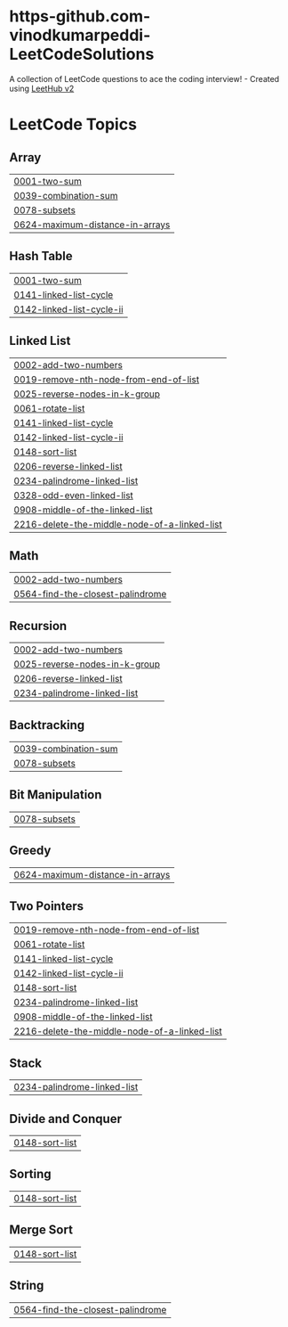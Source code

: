 # https-github.com-vinodkumarpeddi-LeetCodeSolutions
A collection of LeetCode questions to ace the coding interview! - Created using [LeetHub v2](https://github.com/arunbhardwaj/LeetHub-2.0)

<!---LeetCode Topics Start-->
# LeetCode Topics
## Array
|  |
| ------- |
| [0001-two-sum](https://github.com/vinodkumarpeddi/https-github.com-vinodkumarpeddi-LeetCodeSolutions/tree/master/0001-two-sum) |
| [0039-combination-sum](https://github.com/vinodkumarpeddi/https-github.com-vinodkumarpeddi-LeetCodeSolutions/tree/master/0039-combination-sum) |
| [0078-subsets](https://github.com/vinodkumarpeddi/https-github.com-vinodkumarpeddi-LeetCodeSolutions/tree/master/0078-subsets) |
| [0624-maximum-distance-in-arrays](https://github.com/vinodkumarpeddi/https-github.com-vinodkumarpeddi-LeetCodeSolutions/tree/master/0624-maximum-distance-in-arrays) |
## Hash Table
|  |
| ------- |
| [0001-two-sum](https://github.com/vinodkumarpeddi/https-github.com-vinodkumarpeddi-LeetCodeSolutions/tree/master/0001-two-sum) |
| [0141-linked-list-cycle](https://github.com/vinodkumarpeddi/https-github.com-vinodkumarpeddi-LeetCodeSolutions/tree/master/0141-linked-list-cycle) |
| [0142-linked-list-cycle-ii](https://github.com/vinodkumarpeddi/https-github.com-vinodkumarpeddi-LeetCodeSolutions/tree/master/0142-linked-list-cycle-ii) |
## Linked List
|  |
| ------- |
| [0002-add-two-numbers](https://github.com/vinodkumarpeddi/https-github.com-vinodkumarpeddi-LeetCodeSolutions/tree/master/0002-add-two-numbers) |
| [0019-remove-nth-node-from-end-of-list](https://github.com/vinodkumarpeddi/https-github.com-vinodkumarpeddi-LeetCodeSolutions/tree/master/0019-remove-nth-node-from-end-of-list) |
| [0025-reverse-nodes-in-k-group](https://github.com/vinodkumarpeddi/https-github.com-vinodkumarpeddi-LeetCodeSolutions/tree/master/0025-reverse-nodes-in-k-group) |
| [0061-rotate-list](https://github.com/vinodkumarpeddi/https-github.com-vinodkumarpeddi-LeetCodeSolutions/tree/master/0061-rotate-list) |
| [0141-linked-list-cycle](https://github.com/vinodkumarpeddi/https-github.com-vinodkumarpeddi-LeetCodeSolutions/tree/master/0141-linked-list-cycle) |
| [0142-linked-list-cycle-ii](https://github.com/vinodkumarpeddi/https-github.com-vinodkumarpeddi-LeetCodeSolutions/tree/master/0142-linked-list-cycle-ii) |
| [0148-sort-list](https://github.com/vinodkumarpeddi/https-github.com-vinodkumarpeddi-LeetCodeSolutions/tree/master/0148-sort-list) |
| [0206-reverse-linked-list](https://github.com/vinodkumarpeddi/https-github.com-vinodkumarpeddi-LeetCodeSolutions/tree/master/0206-reverse-linked-list) |
| [0234-palindrome-linked-list](https://github.com/vinodkumarpeddi/https-github.com-vinodkumarpeddi-LeetCodeSolutions/tree/master/0234-palindrome-linked-list) |
| [0328-odd-even-linked-list](https://github.com/vinodkumarpeddi/https-github.com-vinodkumarpeddi-LeetCodeSolutions/tree/master/0328-odd-even-linked-list) |
| [0908-middle-of-the-linked-list](https://github.com/vinodkumarpeddi/https-github.com-vinodkumarpeddi-LeetCodeSolutions/tree/master/0908-middle-of-the-linked-list) |
| [2216-delete-the-middle-node-of-a-linked-list](https://github.com/vinodkumarpeddi/https-github.com-vinodkumarpeddi-LeetCodeSolutions/tree/master/2216-delete-the-middle-node-of-a-linked-list) |
## Math
|  |
| ------- |
| [0002-add-two-numbers](https://github.com/vinodkumarpeddi/https-github.com-vinodkumarpeddi-LeetCodeSolutions/tree/master/0002-add-two-numbers) |
| [0564-find-the-closest-palindrome](https://github.com/vinodkumarpeddi/https-github.com-vinodkumarpeddi-LeetCodeSolutions/tree/master/0564-find-the-closest-palindrome) |
## Recursion
|  |
| ------- |
| [0002-add-two-numbers](https://github.com/vinodkumarpeddi/https-github.com-vinodkumarpeddi-LeetCodeSolutions/tree/master/0002-add-two-numbers) |
| [0025-reverse-nodes-in-k-group](https://github.com/vinodkumarpeddi/https-github.com-vinodkumarpeddi-LeetCodeSolutions/tree/master/0025-reverse-nodes-in-k-group) |
| [0206-reverse-linked-list](https://github.com/vinodkumarpeddi/https-github.com-vinodkumarpeddi-LeetCodeSolutions/tree/master/0206-reverse-linked-list) |
| [0234-palindrome-linked-list](https://github.com/vinodkumarpeddi/https-github.com-vinodkumarpeddi-LeetCodeSolutions/tree/master/0234-palindrome-linked-list) |
## Backtracking
|  |
| ------- |
| [0039-combination-sum](https://github.com/vinodkumarpeddi/https-github.com-vinodkumarpeddi-LeetCodeSolutions/tree/master/0039-combination-sum) |
| [0078-subsets](https://github.com/vinodkumarpeddi/https-github.com-vinodkumarpeddi-LeetCodeSolutions/tree/master/0078-subsets) |
## Bit Manipulation
|  |
| ------- |
| [0078-subsets](https://github.com/vinodkumarpeddi/https-github.com-vinodkumarpeddi-LeetCodeSolutions/tree/master/0078-subsets) |
## Greedy
|  |
| ------- |
| [0624-maximum-distance-in-arrays](https://github.com/vinodkumarpeddi/https-github.com-vinodkumarpeddi-LeetCodeSolutions/tree/master/0624-maximum-distance-in-arrays) |
## Two Pointers
|  |
| ------- |
| [0019-remove-nth-node-from-end-of-list](https://github.com/vinodkumarpeddi/https-github.com-vinodkumarpeddi-LeetCodeSolutions/tree/master/0019-remove-nth-node-from-end-of-list) |
| [0061-rotate-list](https://github.com/vinodkumarpeddi/https-github.com-vinodkumarpeddi-LeetCodeSolutions/tree/master/0061-rotate-list) |
| [0141-linked-list-cycle](https://github.com/vinodkumarpeddi/https-github.com-vinodkumarpeddi-LeetCodeSolutions/tree/master/0141-linked-list-cycle) |
| [0142-linked-list-cycle-ii](https://github.com/vinodkumarpeddi/https-github.com-vinodkumarpeddi-LeetCodeSolutions/tree/master/0142-linked-list-cycle-ii) |
| [0148-sort-list](https://github.com/vinodkumarpeddi/https-github.com-vinodkumarpeddi-LeetCodeSolutions/tree/master/0148-sort-list) |
| [0234-palindrome-linked-list](https://github.com/vinodkumarpeddi/https-github.com-vinodkumarpeddi-LeetCodeSolutions/tree/master/0234-palindrome-linked-list) |
| [0908-middle-of-the-linked-list](https://github.com/vinodkumarpeddi/https-github.com-vinodkumarpeddi-LeetCodeSolutions/tree/master/0908-middle-of-the-linked-list) |
| [2216-delete-the-middle-node-of-a-linked-list](https://github.com/vinodkumarpeddi/https-github.com-vinodkumarpeddi-LeetCodeSolutions/tree/master/2216-delete-the-middle-node-of-a-linked-list) |
## Stack
|  |
| ------- |
| [0234-palindrome-linked-list](https://github.com/vinodkumarpeddi/https-github.com-vinodkumarpeddi-LeetCodeSolutions/tree/master/0234-palindrome-linked-list) |
## Divide and Conquer
|  |
| ------- |
| [0148-sort-list](https://github.com/vinodkumarpeddi/https-github.com-vinodkumarpeddi-LeetCodeSolutions/tree/master/0148-sort-list) |
## Sorting
|  |
| ------- |
| [0148-sort-list](https://github.com/vinodkumarpeddi/https-github.com-vinodkumarpeddi-LeetCodeSolutions/tree/master/0148-sort-list) |
## Merge Sort
|  |
| ------- |
| [0148-sort-list](https://github.com/vinodkumarpeddi/https-github.com-vinodkumarpeddi-LeetCodeSolutions/tree/master/0148-sort-list) |
## String
|  |
| ------- |
| [0564-find-the-closest-palindrome](https://github.com/vinodkumarpeddi/https-github.com-vinodkumarpeddi-LeetCodeSolutions/tree/master/0564-find-the-closest-palindrome) |
<!---LeetCode Topics End-->